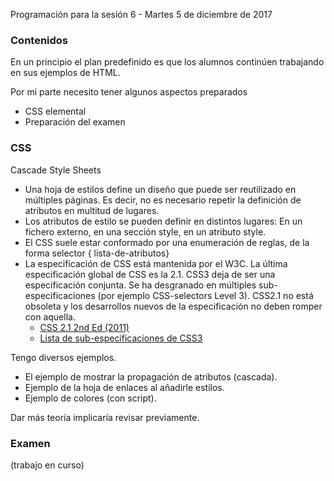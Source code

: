 Programación para la sesión 6 - Martes 5 de diciembre de 2017
### Contenidos
En un principio el plan predefinido es que los alumnos continúen trabajando en sus ejemplos de HTML.

Por mi parte necesito tener algunos aspectos preparados
- CSS elemental
- Preparación del examen

### CSS
Cascade Style Sheets
- Una hoja de estilos define un diseño que puede ser reutilizado en múltiples páginas. Es decir, no es necesario repetir la definición de atributos en  multitud de lugares.
- Los atributos de estilo se pueden definir en distintos lugares: En un fichero externo, en una sección style, en un atributo style.
- El CSS suele estar  conformado por una enumeración de reglas, de la forma selector { lista-de-atributos}
- La especificación de CSS está mantenida por el W3C. La última especificación global de CSS es la 2.1. CSS3 deja de ser una especificación conjunta. Se ha desgranado en múltiples sub-especificaciones (por ejemplo CSS-selectors Level 3). CSS2.1 no está obsoleta y los desarrollos nuevos de la especificación no deben romper con aquella.
  - [CSS 2.1 2nd Ed (2011)](https://www.w3.org/TR/2011/REC-CSS2-20110607/)
  - [Lista de sub-especificaciones de CSS3](https://www.w3.org/TR/CSS/#css)

Tengo diversos ejemplos.
- El ejemplo de mostrar la propagación de atributos (cascada).
- Ejemplo de la hoja de enlaces al añadirle estilos.
- Ejemplo de colores (con script).

Dar más teoría implicaría revisar previamente.

### Examen
(trabajo en curso)
